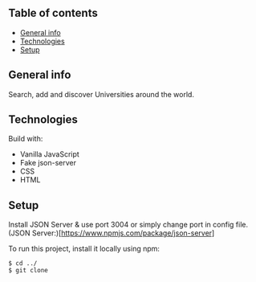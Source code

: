 ## Table of contents

- [General info](#general-info)
- [Technologies](#technologies)
- [Setup](#setup)

## General info

Search, add and discover Universities around the world.

## Technologies

Build with:

- Vanilla JavaScript
- Fake json-server
- CSS
- HTML

## Setup

Install JSON Server & use port 3004 or simply change port in config file.&nbsp;
(JSON Server:)[https://www.npmjs.com/package/json-server]

To run this project, install it locally using npm:

```
$ cd ../
$ git clone
```

